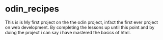 # odin_recipes
 This is is My first project on the the odin project,
 infact the first ever project on web development. By completing
 the lessons up until this point and by doing the project i can say
 i have mastered the basics of html.